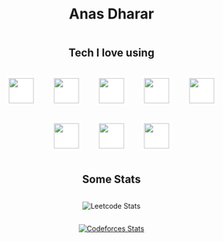<span align="center">

# Anas Dharar

</span>
<div style="display: flex; flex-direction: column; align-items: center;">

## Tech I love using
<div style="display: flex; flex-wrap: wrap; justify-content: center; align-items: center;">
<img style="margin: 15px; background-color: white; padding: 5px; border-radius: 5px;" src="https://raw.githubusercontent.com/marwin1991/profile-technology-icons/refs/heads/main/icons/python.png" width="50" height="50"/>
<img style="margin: 15px; background-color: white; padding: 5px; border-radius: 5px;" src="https://raw.githubusercontent.com/marwin1991/profile-technology-icons/refs/heads/main/icons/django.png" width="50" height="50"/>
<img style="margin: 15px; background-color: white; padding: 5px; border-radius: 5px;" src="https://raw.githubusercontent.com/marwin1991/profile-technology-icons/refs/heads/main/icons/postgresql.png" width="50" height="50"/>
<img style="margin: 15px; background-color: white; padding: 5px; border-radius: 5px;" src="https://raw.githubusercontent.com/marwin1991/profile-technology-icons/refs/heads/main/icons/html.png" width="50" height="50"/>
<img style="margin: 15px; background-color: white; padding: 5px; border-radius: 5px;" src="https://raw.githubusercontent.com/marwin1991/profile-technology-icons/refs/heads/main/icons/css.png" width="50" height="50"/>
<img style="margin: 15px; background-color: white; padding: 5px; border-radius: 5px;" src="https://raw.githubusercontent.com/marwin1991/profile-technology-icons/refs/heads/main/icons/tailwind_css.png" width="50" height="50"/>
<img style="margin: 15px; background-color: white; padding: 5px; border-radius: 5px;" src="https://raw.githubusercontent.com/marwin1991/profile-technology-icons/refs/heads/main/icons/javascript.png" width="50" height="50"/>

<img style="margin: 15px; background-color: white; padding: 5px; border-radius: 5px;" src="https://raw.githubusercontent.com/marwin1991/profile-technology-icons/refs/heads/main/icons/c++.png" width="50" height="50"/>


</div>
</div>

<div style="display: flex; align-items: center; flex-direction: column; justify-content: space-around;">

## Some Stats

![Leetcode Stats](https://leetcard.jacoblin.cool/AnasDharar)

[![Codeforces Stats](https://codeforces-readme-stats.vercel.app/api/card?username=salaarsenpai)](https://codeforces.com/profile/salaarsenpai)
</div>
